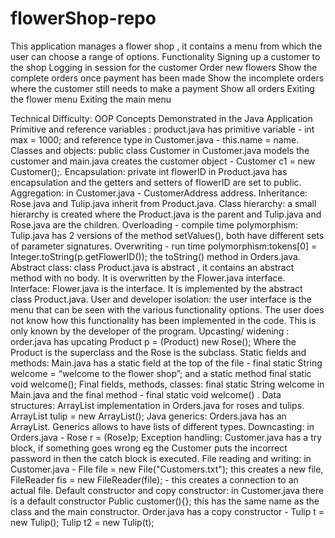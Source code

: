 # flowerShop-repo
This application manages a flower shop , it contains a menu from which the user can choose a range of options. 
Functionality 
Signing up a customer to the shop
Logging in session for the customer
Order new flowers
Show the complete orders once payment has been made
Show the incomplete orders where the customer still needs to make a payment
Show all orders
Exiting the flower menu
Exiting the main menu


Technical Difficulty: OOP Concepts Demonstrated in the Java Application
Primitive and reference variables : product.java has primitive variable - int max = 1000; and reference type in Customer.java - this.name = name.
Classes and objects: public class Customer in Customer.java models the customer and main.java creates the customer object - Customer c1 = new Customer();.
Encapsulation: private int flowerID in Product.java has encapsulation and the getters and setters of flowerID are set to public. 
Aggregation: in Customer.java - CustomerAddress address.
Inheritance: Rose.java and Tulip.java inherit from Product.java.
Class hierarchy: a small hierarchy is created where the Product.java is the parent and Tulip.java and Rose.java are the children.
Overloading - compile time polymorphism: Tulip.java has 2 versions of the method setValues(), both have different sets of parameter signatures. 
Overwriting - run time polymorphism:tokens[0] = Integer.toString(p.getFlowerID()); the toString() method in Orders.java.
Abstract class: class Product.java is abstract , it contains an abstract method with no body. It is overwritten by the Flower.java interface. 
Interface: Flower.java is the interface. It is implemented by the abstract class Product.java. 
User and developer isolation: the user interface is the menu that can be seen with the various functionality options. The user does not know how this functionality has been implemented in the code. This is only known by the developer of the program. 
Upcasting/ widening : order.java has upcating Product p = (Product) new Rose();
Where the Product is the superclass and the Rose is the subclass.
Static fields and methods: Main.java has a static field at the top of the file - final static String welcome = “welcome to the flower shop”; and a static method final static void welcome();
Final fields, methods, classes: final static String welcome in Main.java and the final method -  final static void welcome() .
Data structures: ArrayList implementation in Orders.java for roses and tulips. ArrayList<Tulip> tulip = new ArrayList<Tulip>(); 
Java generics: Orders.java has an ArrayList<Rose>. Generics allows to have lists of different types.
Downcasting: in Orders.java - Rose r = (Rose)p;
Exception handling: Customer.java has a try block, if something goes wrong eg the Customer puts the incorrect password in then the catch block is executed. 
File reading and writing: in Customer.java - File file = new File("Customers.txt"); this creates a new file, FileReader fis = new FileReader(file); - this creates a connection to an actual file. 
Default constructor and copy constructor: in Customer.java there is a default constructor 
Public customer(){}; this has the same name as the class and the main constructor. 
Order.java has a copy constructor - Tulip t = new Tulip(); Tulip t2 = new Tulip(t);









